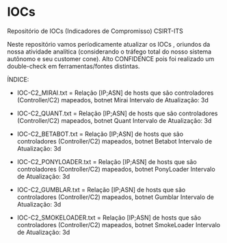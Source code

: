 # IOCs
Repositório de IOCs (Indicadores de Compromisso) CSIRT-ITS

Neste repositório vamos períodicamente atualizar os IOCs , oriundos da nossa atividade analítica (considerando o tráfego total do nosso sistema autônomo e seu customer cone).
Alto CONFIDENCE pois foi realizado um double-check em ferramentas/fontes distintas.

ÍNDICE:

- IOC-C2_MIRAI.txt = Relação [IP;ASN] de hosts que são controladores (Controller/C2) mapeados, botnet Mirai
Intervalo de Atualização: 3d

- IOC-C2_QUANT.txt = Relação [IP;ASN] de hosts que são controladores (Controller/C2) mapeados, botnet Quant
Intervalo de Atualização: 3d

- IOC-C2_BETABOT.txt = Relação [IP;ASN] de hosts que são controladores (Controller/C2) mapeados, botnet Betabot
Intervalo de Atualização: 3d

- IOC-C2_PONYLOADER.txt = Relação [IP;ASN] de hosts que são controladores (Controller/C2) mapeados, botnet PonyLoader
Intervalo de Atualização: 3d

- IOC-C2_GUMBLAR.txt = Relação [IP;ASN] de hosts que são controladores (Controller/C2) mapeados, botnet Gumblar
Intervalo de Atualização: 3d

- IOC-C2_SMOKELOADER.txt = Relação [IP;ASN] de hosts que são controladores (Controller/C2) mapeados, botnet SmokeLoader
Intervalo de Atualização: 3d
